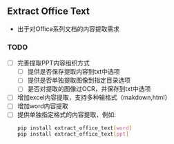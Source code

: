 ## Extract Office Text
- 出于对Office系列文档的内容提取需求


### TODO
- [ ] 完善提取PPT内容组织方式
  - [ ] 提供是否保存提取内容到txt中选项
  - [ ] 提供是否单独提取图像到指定目录选项
  - [ ] 是否对提取的图像过OCR，并保存到txt中选项
- [ ] 增加excel内容提取，支持多种输格式（makdown,html）
- [ ] 增加word内容提取
- [ ] 提供单独指定格式的内容提取，例如:
    ```bash
    pip install extract_office_text[word]
    pip install extract_office_text[ppt]
    ```
